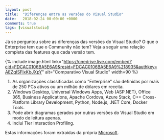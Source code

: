 ```yaml
---
layout: post
title:  "Diferenças entre as versões do Visual Studio"
date:   2018-02-24 00:00:00 +0000
comments: true
tags: [visualstudio]
---
```

Já se perguntou sobre as diferenças das versões do Visual Studio? O que o Enterprise tem que o Community não tem? Veja a seguir uma relação completa das features que cada versão tem.

<!--more-->

{% include image.html link="https://onedrive.live.com/embed?cid=FDCAC0106BA5E6A9&resid=FDCAC0106BA5E6A9%218935&authkey=AEZqISFIxKbJXpY" alt="Comparativo Visual Studio" width=90 %}

1. As organizações classificadas como "Enterprise" são definidas por mais de 250 PCs ativos ou um milhão de dólares em receita. 
2. Windows Desktop, Universal Windows Apps, Web (ASP.NET), Office 365, Business Applications, Apache Cordova, Azure Stack, C++ Cross-Platform Library Development, Python, Node.js, .NET Core, Docker Tools.
3. Pode abrir diagramas gerados por outras versões do Visual Studio em modo de leitura apenas.
4. Inclui Tier Interaction Profiling.

Estas informações foram extraídas da própria [Microsoft](https://visualstudio.microsoft.com/vs/compare/?rr=https%3A%2F%2Fwww.google.com.br%2F).